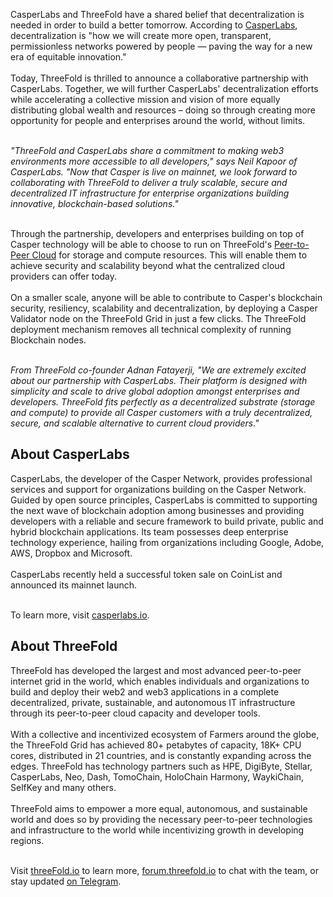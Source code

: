 CasperLabs and ThreeFold have a shared belief that decentralization is needed in order to build a better tomorrow. According to [CasperLabs](https://casperlabs.io/en/company), decentralization is "how we will create more open, transparent, permissionless networks powered by people — paving the way for a new era of equitable innovation."
<br/>
<br/>
Today, ThreeFold is thrilled to announce a collaborative partnership with CasperLabs. Together, we will further CasperLabs' decentralization efforts while accelerating a collective mission and vision of more equally distributing global wealth and resources – doing so through creating more opportunity for people and enterprises around the world, without limits.
<br/>
<br/>

_"ThreeFold and CasperLabs share a commitment to making web3 environments more accessible to all developers," says Neil Kapoor of CasperLabs. "Now that Casper is live on mainnet, we look forward to collaborating with ThreeFold to deliver a truly scalable, secure and decentralized IT infrastructure for enterprise organizations building innovative, blockchain-based solutions."_
<br/>
<br/>

Through the partnership, developers and enterprises building on top of Casper technology will be able to choose to run on ThreeFold's [Peer-to-Peer Cloud](https://threefold.io/cloud) for storage and compute resources. This will enable them to achieve security and scalability beyond what the centralized cloud providers can offer today.
<br/>
<br/>
On a smaller scale, anyone will be able to contribute to Casper's blockchain security, resiliency, scalability and decentralization, by deploying a Casper Validator node on the ThreeFold Grid in just a few clicks. The ThreeFold deployment mechanism removes all technical complexity of running Blockchain nodes.
<br/>
<br/>

_From ThreeFold co-founder Adnan Fatayerji, "We are extremely excited about our partnership with CasperLabs. Their platform is designed with simplicity and scale to drive global adoption amongst enterprises and developers. ThreeFold fits perfectly as a decentralized substrate (storage and compute) to provide all Casper customers with a truly decentralized, secure, and scalable alternative to current cloud providers."_

## About CasperLabs

CasperLabs, the developer of the Casper Network, provides professional services and support for organizations building on the Casper Network. Guided by open source principles, CasperLabs is committed to supporting the next wave of blockchain adoption among businesses and providing developers with a reliable and secure framework to build private, public and hybrid blockchain applications. Its team possesses deep enterprise technology experience, hailing from organizations including Google, Adobe, AWS, Dropbox and Microsoft.
<br/>
<br/>
CasperLabs recently held a successful token sale on CoinList and announced its mainnet launch.
<br/>
<br/>

To learn more, visit [casperlabs.io](https://casperlabs.io).

## About ThreeFold

ThreeFold has developed the largest and most advanced peer-to-peer internet grid in the world, which enables individuals and organizations to build and deploy their web2 and web3 applications in a complete decentralized, private, sustainable, and autonomous IT infrastructure through its peer-to-peer cloud capacity and developer tools.
<br/>
<br/>
With a collective and incentivized ecosystem of Farmers around the globe, the ThreeFold Grid has achieved 80+ petabytes of capacity, 18K+ CPU cores, distributed in 21 countries, and is constantly expanding across the edges. ThreeFold has technology partners such as HPE, DigiByte, Stellar, CasperLabs, Neo, Dash, TomoChain, HoloChain Harmony, WaykiChain, SelfKey and many others.
<br/>
<br/>
ThreeFold aims to empower a more equal, autonomous, and sustainable world and does so by providing the necessary peer-to-peer technologies and infrastructure to the world while incentivizing growth in developing regions.
<br/>
<br/>

Visit [threeFold.io](https://threefold.io) to learn more, [forum.threefold.io](https://forum.threefold.io) to chat with the team, or stay updated [on Telegram](https://t.me/threefoldnews).